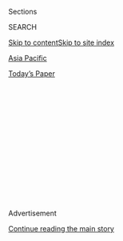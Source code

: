 <div id="app">

<div>

<div>

<div>

<div class="NYTAppHideMasthead css-1q2w90k e1suatyy0">

<div class="section css-ui9rw0 e1suatyy2">

<div class="css-eph4ug er09x8g0">

<div class="css-6n7j50">

</div>

<span class="css-1dv1kvn">Sections</span>

<div class="css-10488qs">

<span class="css-1dv1kvn">SEARCH</span>

</div>

[Skip to content](#site-content)[Skip to site index](#site-index)

</div>

<div id="masthead-section-label" class="css-1wr3we4 eaxe0e00">

[Asia
Pacific](https://www.nytimes3xbfgragh.onion/section/world/asia)

</div>

<div class="css-10698na e1huz5gh0">

</div>

</div>

<div id="masthead-bar-one" class="section hasLinks css-15hmgas e1csuq9d3">

<div class="css-uqyvli e1csuq9d0">

</div>

<div class="css-1uqjmks e1csuq9d1">

</div>

<div class="css-9e9ivx">

[](https://myaccount.nytimes3xbfgragh.onion/auth/login?response_type=cookie&client_id=vi)

</div>

<div class="css-1bvtpon e1csuq9d2">

[Today’s
Paper](https://www.nytimes3xbfgragh.onion/section/todayspaper)

</div>

</div>

</div>

</div>

<div data-aria-hidden="false">

<div id="site-content" data-role="main">

<div>

<div class="css-1aor85t" style="opacity:0.000000001;z-index:-1;visibility:hidden">

<div class="css-1hqnpie">

<div class="css-epjblv">

<span class="css-17xtcya">[Asia
Pacific](/section/world/asia)</span><span class="css-x15j1o">|</span><span class="css-fwqvlz">Kim
Jong-un Orders ‘Shabby’ South Korean Hotels in Resort Town
Destroyed</span>

</div>

<div class="css-k008qs">

<div class="css-1iwv8en">

<span class="css-18z7m18"></span>

<div>

</div>

</div>

<span class="css-1n6z4y">https://nyti.ms/2qEHdkX</span>

<div class="css-1705lsu">

<div class="css-4xjgmj">

<div class="css-4skfbu" data-role="toolbar" data-aria-label="Social Media Share buttons, Save button, and Comments Panel with current comment count" data-testid="share-tools">

  - 
  - 
  - 
  - 
    
    <div class="css-6n7j50">
    
    </div>

  - 

</div>

</div>

</div>

</div>

</div>

</div>

<div class="css-13pd83m">

</div>

<div id="top-wrapper" class="css-1sy8kpn">

<div id="top-slug" class="css-l9onyx">

Advertisement

</div>

[Continue reading the main
story](#after-top)

<div class="ad top-wrapper" style="text-align:center;height:100%;display:block;min-height:250px">

<div id="top" class="place-ad" data-position="top" data-size-key="top">

</div>

</div>

<div id="after-top">

</div>

</div>

<div>

<div id="sponsor-wrapper" class="css-1hyfx7x">

<div id="sponsor-slug" class="css-19vbshk">

Supported by

</div>

[Continue reading the main
story](#after-sponsor)

<div id="sponsor" class="ad sponsor-wrapper" style="text-align:center;height:100%;display:block">

</div>

<div id="after-sponsor">

</div>

</div>

<div class="css-186x18t">

</div>

<div class="css-1vkm6nb ehdk2mb0">

# Kim Jong-un Orders ‘Shabby’ South Korean Hotels in Resort Town Destroyed

</div>

The North Korean leader has been pushing the South to restart a joint
tourism project that once made money for his regime.

<div class="css-79elbk" data-testid="photoviewer-wrapper">

<div class="css-z3e15g" data-testid="photoviewer-wrapper-hidden">

</div>

<div class="css-1a48zt4 ehw59r15" data-testid="photoviewer-children">

![<span class="css-16f3y1r e13ogyst0" data-aria-hidden="true">A photo
released Wednesday by North Korea’s state news agency showed Kim Jong-un
visiting the resort complex at Diamond Mountain, near the South Korean
border.</span><span class="css-cnj6d5 e1z0qqy90" itemprop="copyrightHolder"><span class="css-1ly73wi e1tej78p0">Credit...</span><span><span>Korean
Central News
Agency</span></span></span>](https://static01.graylady3jvrrxbe.onion/images/2019/10/23/world/23nkorea-1sub/merlin_163163346_2def652c-d01a-40ca-86d7-1a164358eb0f-articleLarge.jpg?quality=75&auto=webp&disable=upscale)

</div>

</div>

<div class="css-18e8msd">

<div class="css-vp77d3 epjyd6m0">

<div class="css-hus3qt ey68jwv0" data-aria-hidden="true">

[![Choe
Sang-Hun](https://static01.graylady3jvrrxbe.onion/images/2018/07/18/multimedia/author-choe-sang-hun/author-choe-sang-hun-thumbLarge.png
"Choe Sang-Hun")](https://www.nytimes3xbfgragh.onion/by/choe-sang-hun)

</div>

<div class="css-1baulvz">

By [<span class="css-1baulvz last-byline" itemprop="name">Choe
Sang-Hun</span>](https://www.nytimes3xbfgragh.onion/by/choe-sang-hun)

</div>

</div>

  - Oct. 23,
    2019

  - 
    
    <div class="css-4xjgmj">
    
    <div class="css-d8bdto" data-role="toolbar" data-aria-label="Social Media Share buttons, Save button, and Comments Panel with current comment count" data-testid="share-tools">
    
      - 
      - 
      - 
      - 
        
        <div class="css-6n7j50">
        
        </div>
    
      - 
    
    </div>
    
    </div>

</div>

</div>

<div class="section meteredContent css-1r7ky0e" name="articleBody" itemprop="articleBody">

<div class="css-1fanzo5 StoryBodyCompanionColumn">

<div class="css-53u6y8">

SEOUL, South Korea — North Korea said on Wednesday that its leader, Kim
Jong-un, had ordered the demolition of South Korean hotels and other
buildings in a resort complex that the two countries once operated
together.

The resort town at [Diamond
Mountain](https://www.nytimes3xbfgragh.onion/2006/10/30/world/asia/30iht-mount.3329914.html),
or Kumgang, just north of the inter-Korean
border,<span class="css-8l6xbc evw5hdy0"> </span>opened in 1998, at a
time of reduced tensions between the Koreas. Until it was closed during
a dispute in 2008, it served as a major source of foreign currency for
the cash-starved North, frequently hosting South Korean tour groups.

Mr. Kim said during a recent visit that the South Korean facilities were
“shabby” and lacked “national character,” comparing them to “makeshift
tents in a disaster-stricken area,” the North’s official Korean Central
News Agency reported on Wednesday.

Mr. Kim has pressed South Korea to reopen the complex since last year,
when he first met with the South’s president, Moon Jae-in. But the South
said it could only consider doing so as part of a broader agreement
between the United States and North Korea to end the North’s nuclear
weapons program.

</div>

</div>

<div class="css-1fanzo5 StoryBodyCompanionColumn">

<div class="css-53u6y8">

Mr. Kim called for “building new modern service facilities our own way
that go well with the natural scenery of Mount Kumgang.” He also
criticized what he called “the mistaken policy of the predecessors” — a
reference to his father, Kim Jong-il, the North’s previous dictator —
for the decision to “rely on others” for the resort project, meaning the
South.

</div>

</div>

<div class="css-79elbk" data-testid="photoviewer-wrapper">

<div class="css-z3e15g" data-testid="photoviewer-wrapper-hidden">

</div>

<div class="css-1a48zt4 ehw59r15" data-testid="photoviewer-children">

![<span class="css-16f3y1r e13ogyst0" data-aria-hidden="true">Tourists
hiking on Diamond Mountain last
year.</span><span class="css-cnj6d5 e1z0qqy90" itemprop="copyrightHolder"><span class="css-1ly73wi e1tej78p0">Credit...</span><span>Dita
Alangkara/Associated
Press</span></span>](https://static01.graylady3jvrrxbe.onion/images/2019/10/23/world/23nkorea-2/merlin_146498475_c37c7899-3c92-4dfe-9145-6cded483f123-articleLarge.jpg?quality=75&auto=webp&disable=upscale)

</div>

</div>

<div class="css-1fanzo5 StoryBodyCompanionColumn">

<div class="css-53u6y8">

Such criticism of the ruling Kim family’s policies would be a capital
crime for most North Koreans. But since he took power in 2011, Kim
Jong-un ​has often broken that tradition, notably by [criticizing
state-run factories and construction
projects​](https://www.nytimes3xbfgragh.onion/2018/08/20/world/asia/kim-jong-un-north-korea-economy-nuclear-talks.html)
as unproductive, as he has tried to rebuild his country’s economy.

A key element of Mr. Kim’s plan for building a “[self-reliant”
economy](https://www.nytimes3xbfgragh.onion/2019/04/18/world/asia/north-korea-economy-sanctions.html),
in the face of international sanctions over his nuclear program, is
developing tourism along its scenic east coast and near Mount Baekdu
along the Chinese border.<span class="css-8l6xbc evw5hdy0">
</span>Tourism is excluded from the<span class="css-8l6xbc evw5hdy0">
</span>sanctions that the United Nations has imposed on the
North.<span class="css-8l6xbc evw5hdy0"> </span>

The Diamond Mountain resort was Kim Jong-il’s major effort in the
tourism sector. He gave the South Korean conglomerate Hyundai the right
to build and run a resort town there, in a joint venture with his
totalitarian government. Starting in 1998, Hyundai built or renovated
hotels, port facilities, restaurants, spas, ​a concert hall and a golf
course​ at the scenic spot​.

</div>

</div>

<div class="css-1fanzo5 StoryBodyCompanionColumn">

<div class="css-53u6y8">

Nearly two million South Korean tourists visited before it was closed,
which helped North Korea earn ​hundreds of millions of dollars at a time
when was struggling to recover from a devastating
famine.

</div>

</div>

<div class="css-79elbk" data-testid="photoviewer-wrapper">

<div class="css-z3e15g" data-testid="photoviewer-wrapper-hidden">

</div>

<div class="css-1a48zt4 ehw59r15" data-testid="photoviewer-children">

<div class="css-1xdhyk6 erfvjey0">

<span class="css-1ly73wi e1tej78p0">Image</span>

<div class="css-zjzyr8">

<div data-testid="lazyimage-container" style="height:257.77777777777777px">

</div>

</div>

</div>

<span class="css-16f3y1r e13ogyst0" data-aria-hidden="true">Villas at
the resort complex in
2011.</span><span class="css-cnj6d5 e1z0qqy90" itemprop="copyrightHolder"><span class="css-1ly73wi e1tej78p0">Credit...</span><span>Ng
Han Guan/Associated Press</span></span>

</div>

</div>

<div class="css-1fanzo5 StoryBodyCompanionColumn">

<div class="css-53u6y8">

Diamond Mountain was one of the most visible symbols of an era of
inter-Korean cooperation that ended in 2008, when a new, conservative
​government​ took power​ in Seoul​. That government, led by President
Lee Myung-bak, suspected that the tourist revenue was going to the
North’s nuclear weapons development. It [pulled Hyundai out of the
project](https://www.nytimes3xbfgragh.onion/2008/08/11/world/asia/11iht-11korea.15158606.html)
after a North Korean security guard shot and killed a South Korean
tourist who apparently had wandered into a restricted area.

Since then, North Korea has occasionally threatened to confiscate and
liquidate the shuttered South Korean properties at Diamond Mountain,
whose value has been estimated at about $400 million​. The resort has
occasionally been used to host reunions of families separated during the
Korean War.

North Korea has recently invited tourists from China and other countries
to the mountain for hiking trips, according to news reports.

On Wednesday, Lee Sang-min, a spokesman for the South’s Unification
Ministry, said South Korea hoped to hold discussions with North Korea to
defend its property rights at the resort. Hyundai said it was closely
watching for further developments.​

But ​Mr. Kim indicated that North Korea was no longer interested in
letting South Koreans run the facilities​ again, though they would be
welcome to visit​.

</div>

</div>

<div class="css-1fanzo5 StoryBodyCompanionColumn">

<div class="css-53u6y8">

“He said that we will always welcome our compatriots from the South if
they want to come to Mount Kumgang, after it is wonderfully built as the
world-level tourist destination,” the North Korean news agency
said.

</div>

</div>

<div class="css-79elbk" data-testid="photoviewer-wrapper">

<div class="css-z3e15g" data-testid="photoviewer-wrapper-hidden">

</div>

<div class="css-1a48zt4 ehw59r15" data-testid="photoviewer-children">

<div class="css-1xdhyk6 erfvjey0">

<span class="css-1ly73wi e1tej78p0">Image</span>

<div class="css-zjzyr8">

<div data-testid="lazyimage-container" style="height:257.1333333333334px">

</div>

</div>

</div>

<span class="css-16f3y1r e13ogyst0" data-aria-hidden="true">A meeting
room at Kumgangsan Hotel, part of the resort
complex.</span><span class="css-cnj6d5 e1z0qqy90" itemprop="copyrightHolder"><span class="css-1ly73wi e1tej78p0">Credit...</span><span>Dita
Alangkara/Associated Press</span></span>

</div>

</div>

<div>

</div>

</div>

<div>

</div>

<div>

</div>

<div>

</div>

<div>

<div id="bottom-wrapper" class="css-1ede5it">

<div id="bottom-slug" class="css-l9onyx">

Advertisement

</div>

[Continue reading the main
story](#after-bottom)

<div id="bottom" class="ad bottom-wrapper" style="text-align:center;height:100%;display:block;min-height:90px">

</div>

<div id="after-bottom">

</div>

</div>

</div>

</div>

</div>

## Site Index

<div>

</div>

## Site Information Navigation

  - [© <span>2020</span> <span>The New York Times
    Company</span>](https://help.nytimes3xbfgragh.onion/hc/en-us/articles/115014792127-Copyright-notice)

<!-- end list -->

  - [NYTCo](https://www.nytco.com/)
  - [Contact
    Us](https://help.nytimes3xbfgragh.onion/hc/en-us/articles/115015385887-Contact-Us)
  - [Work with us](https://www.nytco.com/careers/)
  - [Advertise](https://nytmediakit.com/)
  - [T Brand Studio](http://www.tbrandstudio.com/)
  - [Your Ad
    Choices](https://www.nytimes3xbfgragh.onion/privacy/cookie-policy#how-do-i-manage-trackers)
  - [Privacy](https://www.nytimes3xbfgragh.onion/privacy)
  - [Terms of
    Service](https://help.nytimes3xbfgragh.onion/hc/en-us/articles/115014893428-Terms-of-service)
  - [Terms of
    Sale](https://help.nytimes3xbfgragh.onion/hc/en-us/articles/115014893968-Terms-of-sale)
  - [Site
    Map](https://spiderbites.nytimes3xbfgragh.onion)
  - [Help](https://help.nytimes3xbfgragh.onion/hc/en-us)
  - [Subscriptions](https://www.nytimes3xbfgragh.onion/subscription?campaignId=37WXW)

</div>

</div>

</div>

</div>
